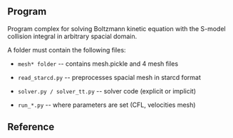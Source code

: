 ## Program

Program complex for solving Boltzmann kinetic equation with the S-model collision integral in arbitrary spacial domain.

A folder must contain the following files:

- `mesh* folder` -- contains mesh.pickle and 4 mesh files

- `read_starcd.py` -- preprocesses spacial mesh in starcd format

- `solver.py / solver_tt.py` -- solver code (explicit or implicit)

- `run_*.py` -- where parameters are set (CFL, velocities mesh)

## Reference 
